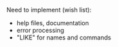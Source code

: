 Need to implement (wish list):

- help files, documentation
- error processing
- "LIKE" for names and commands